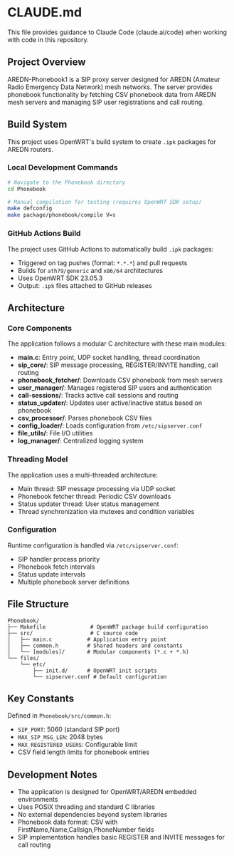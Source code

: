 # CLAUDE.md

This file provides guidance to Claude Code (claude.ai/code) when working with code in this repository.

## Project Overview

AREDN-Phonebook1 is a SIP proxy server designed for AREDN (Amateur Radio Emergency Data Network) mesh networks. The server provides phonebook functionality by fetching CSV phonebook data from AREDN mesh servers and managing SIP user registrations and call routing.

## Build System

This project uses OpenWRT's build system to create `.ipk` packages for AREDN routers.

### Local Development Commands

```bash
# Navigate to the Phonebook directory
cd Phonebook

# Manual compilation for testing (requires OpenWRT SDK setup)
make defconfig
make package/phonebook/compile V=s
```

### GitHub Actions Build

The project uses GitHub Actions to automatically build `.ipk` packages:
- Triggered on tag pushes (format: `*.*.*`) and pull requests
- Builds for `ath79/generic` and `x86/64` architectures
- Uses OpenWRT SDK 23.05.3
- Output: `.ipk` files attached to GitHub releases

## Architecture

### Core Components

The application follows a modular C architecture with these main modules:

- **main.c**: Entry point, UDP socket handling, thread coordination
- **sip_core/**: SIP message processing, REGISTER/INVITE handling, call routing
- **phonebook_fetcher/**: Downloads CSV phonebook from mesh servers
- **user_manager/**: Manages registered SIP users and authentication
- **call-sessions/**: Tracks active call sessions and routing
- **status_updater/**: Updates user active/inactive status based on phonebook
- **csv_processor/**: Parses phonebook CSV files
- **config_loader/**: Loads configuration from `/etc/sipserver.conf`
- **file_utils/**: File I/O utilities
- **log_manager/**: Centralized logging system

### Threading Model

The application uses a multi-threaded architecture:
- Main thread: SIP message processing via UDP socket
- Phonebook fetcher thread: Periodic CSV downloads
- Status updater thread: User status management
- Thread synchronization via mutexes and condition variables

### Configuration

Runtime configuration is handled via `/etc/sipserver.conf`:
- SIP handler process priority
- Phonebook fetch intervals
- Status update intervals
- Multiple phonebook server definitions

## File Structure

```
Phonebook/
├── Makefile              # OpenWRT package build configuration
├── src/                  # C source code
│   ├── main.c           # Application entry point
│   ├── common.h         # Shared headers and constants
│   └── [modules]/       # Modular components (*.c + *.h)
└── files/
    └── etc/
        ├── init.d/      # OpenWRT init scripts
        └── sipserver.conf # Default configuration
```

## Key Constants

Defined in `Phonebook/src/common.h`:
- `SIP_PORT`: 5060 (standard SIP port)
- `MAX_SIP_MSG_LEN`: 2048 bytes
- `MAX_REGISTERED_USERS`: Configurable limit
- CSV field length limits for phonebook entries

## Development Notes

- The application is designed for OpenWRT/AREDN embedded environments
- Uses POSIX threading and standard C libraries
- No external dependencies beyond system libraries
- Phonebook data format: CSV with FirstName,Name,Callsign,PhoneNumber fields
- SIP implementation handles basic REGISTER and INVITE messages for call routing
